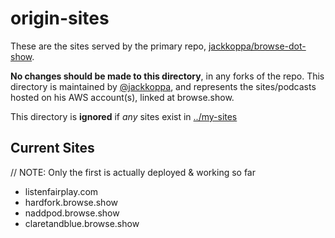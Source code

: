 # origin-sites

These are the sites served by the primary repo, [jackkoppa/browse-dot-show](https://github.com/jackkoppa/browse-dot-show).

**No changes should be made to this directory**, in any forks of the repo. This directory is maintained by [@jackkoppa](http://github.com/jackkoppa), and represents the sites/podcasts hosted on his AWS account(s), linked at browse.show.

This directory is **ignored** if _any_ sites exist in [../my-sites](../my-sites/README.md)


## Current Sites

// NOTE: Only the first is actually deployed & working so far

* listenfairplay.com
* hardfork.browse.show
* naddpod.browse.show
* claretandblue.browse.show